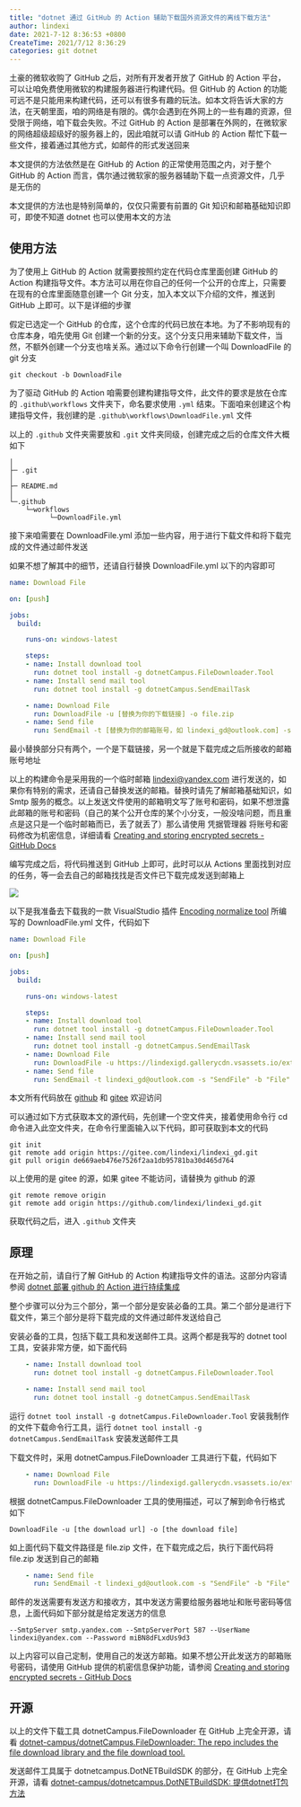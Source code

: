 ```yaml
---
title: "dotnet 通过 GitHub 的 Action 辅助下载国外资源文件的离线下载方法"
author: lindexi
date: 2021-7-12 8:36:53 +0800
CreateTime: 2021/7/12 8:36:29
categories: git dotnet
---
```


土豪的微软收购了 GitHub 之后，对所有开发者开放了 GitHub 的 Action 平台，可以让咱免费使用微软的构建服务器进行构建代码。但 GitHub 的 Action 的功能可远不是只能用来构建代码，还可以有很多有趣的玩法。如本文将告诉大家的方法，在天朝里面，咱的网络是有限的。偶尔会遇到在外网上的一些有趣的资源，但受限于网络，咱下载会失败。不过 GitHub 的 Action 是部署在外网的，在微软家的网络超级超级好的服务器上的，因此咱就可以请 GitHub 的 Action 帮忙下载一些文件，接着通过其他方式，如邮件的形式发送回来

<!--more-->


<!-- CreateTime:2021/7/12 8:36:29 -->


<!-- 发布 -->

本文提供的方法依然是在 GitHub 的 Action 的正常使用范围之内，对于整个 GitHub 的 Action 而言，偶尔通过微软家的服务器辅助下载一点资源文件，几乎是无伤的

本文提供的方法也是特别简单的，仅仅只需要有前置的 Git 知识和邮箱基础知识即可，即使不知道 dotnet 也可以使用本文的方法

## 使用方法

为了使用上 GitHub 的 Action 就需要按照约定在代码仓库里面创建 GitHub 的 Action 构建指导文件。本方法可以用在你自己的任何一个公开的仓库上，只需要在现有的仓库里面随意创建一个 Git 分支，加入本文以下介绍的文件，推送到 GitHub 上即可。以下是详细的步骤

假定已选定一个 GitHub 的仓库，这个仓库的代码已放在本地。为了不影响现有的仓库本身，咱先使用 Git 创建一个新的分支。这个分支只用来辅助下载文件，当然，不额外创建一个分支也啥关系。通过以下命令行创建一个叫 DownloadFile 的 git 分支

```
git checkout -b DownloadFile
```

为了驱动 GitHub 的 Action 咱需要创建构建指导文件，此文件的要求是放在仓库的 `.github\workflows` 文件夹下，命名要求使用 `.yml` 结束。下面咱来创建这个构建指导文件，我创建的是 `.github\workflows\DownloadFile.yml` 文件

以上的 `.github` 文件夹需要放和 `.git` 文件夹同级，创建完成之后的仓库文件大概如下

```
│
├─ .git
│
├─ README.md
│
└─.github
    └─workflows
          └─DownloadFile.yml
```

接下来咱需要在 DownloadFile.yml 添加一些内容，用于进行下载文件和将下载完成的文件通过邮件发送

如果不想了解其中的细节，还请自行替换 DownloadFile.yml 以下的内容即可

```yml
name: Download File

on: [push]

jobs:
  build:

    runs-on: windows-latest

    steps:
    - name: Install download tool
      run: dotnet tool install -g dotnetCampus.FileDownloader.Tool
    - name: Install send mail tool
      run: dotnet tool install -g dotnetCampus.SendEmailTask

    - name: Download File
      run: DownloadFile -u [替换为你的下载链接] -o file.zip
    - name: Send file
      run: SendEmail -t [替换为你的邮箱账号，如 lindexi_gd@outlook.com] -s "SendFile" -b "File" --Files file.zip --SmtpServer smtp.yandex.com --SmtpServerPort 587 --UserName lindexi@yandex.com --Password miBN8dFLxdUs9d3
```

最小替换部分只有两个，一个是下载链接，另一个就是下载完成之后所接收的邮箱账号地址

以上的构建命令是采用我的一个临时邮箱 lindexi@yandex.com 进行发送的，如果你有特别的需求，还请自己替换发送的邮箱。替换时请先了解邮箱基础知识，如 Smtp 服务的概念。以上发送文件使用的邮箱明文写了账号和密码，如果不想泄露此邮箱的账号和密码（自己的某个公开仓库的某个小分支，一般没啥问题，而且重点是这只是一个临时邮箱而已，丢了就丢了）那么请使用 凭据管理器 将账号和密码修改为机密信息，详细请看 [Creating and storing encrypted secrets - GitHub Docs](https://docs.github.com/en/actions/configuring-and-managing-workflows/creating-and-storing-encrypted-secrets )

编写完成之后，将代码推送到 GitHub 上即可，此时可以从 Actions 里面找到对应的任务，等一会去自己的邮箱找找是否文件已下载完成发送到邮箱上

![](http://image.acmx.xyz/lindexi%2F2021711949311365.jpg)

以下是我准备去下载我的一款 VisualStudio 插件 [Encoding normalize tool](https://marketplace.visualstudio.com/items?itemName=lindexigd.vs-extension-18109) 所编写的 DownloadFile.yml 文件，代码如下

```yml
name: Download File

on: [push]

jobs:
  build:

    runs-on: windows-latest

    steps:
    - name: Install download tool
      run: dotnet tool install -g dotnetCampus.FileDownloader.Tool
    - name: Install send mail tool
      run: dotnet tool install -g dotnetCampus.SendEmailTask
    - name: Download File
      run: DownloadFile -u https://lindexigd.gallerycdn.vsassets.io/extensions/lindexigd/vs-extension-18109/2.9/1582945920683/EncodingNormalizerVsx.vsix -o file.zip
    - name: Send file
      run: SendEmail -t lindexi_gd@outlook.com -s "SendFile" -b "File" --Files file.zip --SmtpServer smtp.yandex.com --SmtpServerPort 587 --UserName lindexi@yandex.com --Password miBN8dFLxdUs9d3
```


本文所有代码放在 [github](https://github.com/lindexi/lindexi_gd/tree/de669aeb476e7526f2aa1db95781ba30d465d764/.github/workflows/DownloadFile.yml) 和 [gitee](https://gitee.com/lindexi/lindexi_gd/tree/de669aeb476e7526f2aa1db95781ba30d465d764/.github/workflows/DownloadFile.yml) 欢迎访问

可以通过如下方式获取本文的源代码，先创建一个空文件夹，接着使用命令行 cd 命令进入此空文件夹，在命令行里面输入以下代码，即可获取到本文的代码

```
git init
git remote add origin https://gitee.com/lindexi/lindexi_gd.git
git pull origin de669aeb476e7526f2aa1db95781ba30d465d764
```

以上使用的是 gitee 的源，如果 gitee 不能访问，请替换为 github 的源

```
git remote remove origin
git remote add origin https://github.com/lindexi/lindexi_gd.git
```

获取代码之后，进入 `.github` 文件夹

## 原理

在开始之前，请自行了解 GitHub 的 Action 构建指导文件的语法。这部分内容请参阅 [dotnet 部署 github 的 Action 进行持续集成](https://blog.lindexi.com/post/dotnet-%E9%83%A8%E7%BD%B2-github-%E7%9A%84-Action-%E8%BF%9B%E8%A1%8C%E6%8C%81%E7%BB%AD%E9%9B%86%E6%88%90.html)

整个步骤可以分为三个部分，第一个部分是安装必备的工具。第二个部分是进行下载文件，第三个部分是将下载完成的文件通过邮件发送给自己

安装必备的工具，包括下载工具和发送邮件工具。这两个都是我写的 dotnet tool 工具，安装非常方便，如下面代码

```yml
    - name: Install download tool
      run: dotnet tool install -g dotnetCampus.FileDownloader.Tool

    - name: Install send mail tool
      run: dotnet tool install -g dotnetCampus.SendEmailTask
```

运行 `dotnet tool install -g dotnetCampus.FileDownloader.Tool` 安装我制作的文件下载命令行工具，运行 `dotnet tool install -g dotnetCampus.SendEmailTask` 安装发送邮件工具

下载文件时，采用 dotnetCampus.FileDownloader 工具进行下载，代码如下

```yml
    - name: Download File
      run: DownloadFile -u https://lindexigd.gallerycdn.vsassets.io/extensions/lindexigd/vs-extension-18109/2.9/1582945920683/EncodingNormalizerVsx.vsix -o file.zip
```

根据 dotnetCampus.FileDownloader 工具的使用描述，可以了解到命令行格式如下

```
DownloadFile -u [the download url] -o [the download file]
```

如上面代码下载文件路径是 file.zip 文件，在下载完成之后，执行下面代码将 file.zip 发送到自己的邮箱

```yml
    - name: Send file
      run: SendEmail -t lindexi_gd@outlook.com -s "SendFile" -b "File" --Files file.zip --SmtpServer smtp.yandex.com --SmtpServerPort 587 --UserName lindexi@yandex.com --Password miBN8dFLxdUs9d3
```

邮件的发送需要有发送方和接收方，其中发送方需要给服务器地址和账号密码等信息，上面代码如下部分就是给定发送方的信息

```
--SmtpServer smtp.yandex.com --SmtpServerPort 587 --UserName lindexi@yandex.com --Password miBN8dFLxdUs9d3
```

以上内容可以自己定制，使用自己的发送方邮箱。如果不想公开此发送方的邮箱账号密码，请使用 GitHub 提供的机密信息保护功能，请参阅 [Creating and storing encrypted secrets - GitHub Docs](https://docs.github.com/en/actions/configuring-and-managing-workflows/creating-and-storing-encrypted-secrets )


## 开源

以上的文件下载工具 dotnetCampus.FileDownloader 在 GitHub 上完全开源，请看 [dotnet-campus/dotnetCampus.FileDownloader: The repo includes the file download library and the file download tool.](https://github.com/dotnet-campus/dotnetCampus.FileDownloader/)

发送邮件工具属于 dotnetcampus.DotNETBuildSDK 的部分，在 GitHub 上完全开源，请看 [dotnet-campus/dotnetcampus.DotNETBuildSDK: 提供dotnet打包方法](https://github.com/dotnet-campus/dotnetcampus.DotNETBuildSDK/)

